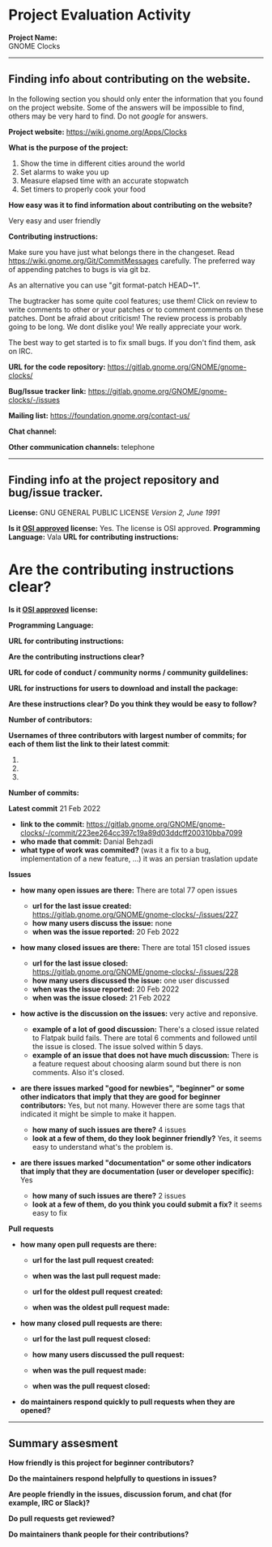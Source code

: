 # Project Evaluation Activity

**Project Name:**  
GNOME Clocks

---

## Finding info about contributing on the website.

In the following section you should only enter the information that you
found on the project website. Some of the answers will be impossible to find, others
may be very hard to find. Do not _google_ for answers.

**Project website:**
https://wiki.gnome.org/Apps/Clocks

**What is the purpose of the project:**

1. Show the time in different cities around the world
2. Set alarms to wake you up
3. Measure elapsed time with an accurate stopwatch
4. Set timers to properly cook your food

**How easy was it to find information about contributing on the website?**

Very easy and user friendly

**Contributing instructions:**

Make sure you have just what belongs there in the changeset.
Read https://wiki.gnome.org/Git/CommitMessages carefully.
The preferred way of appending patches to bugs is via git bz.

As an alternative you can use "git format-patch HEAD~1".

The bugtracker has some quite cool features; use them!
Click on review to write comments to other or your patches or to comment
comments on these patches.
Dont be afraid about criticism! The review process is probably going to be
long.
We dont dislike you! We really appreciate your work.

The best way to get started is to fix small bugs. If you don't find them, ask
on IRC.

**URL for the code repository:**
https://gitlab.gnome.org/GNOME/gnome-clocks/

**Bug/Issue tracker link:**
https://gitlab.gnome.org/GNOME/gnome-clocks/-/issues

**Mailing list:**
https://foundation.gnome.org/contact-us/

**Chat channel:**

**Other communication channels:**
telephone

---

## Finding info at the project repository and bug/issue tracker.

**License:**
GNU GENERAL PUBLIC LICENSE _Version 2, June 1991_

**Is it [OSI approved](https://opensource.org/licenses/alphabetical) license:**
Yes. The license is OSI approved.
**Programming Language:**
Vala
**URL for contributing instructions:**

# **Are the contributing instructions clear?**

**Is it [OSI approved](https://opensource.org/licenses/alphabetical) license:**

**Programming Language:**

**URL for contributing instructions:**

**Are the contributing instructions clear?**

**URL for code of conduct / community norms / community guildelines:**

**URL for instructions for users to download and install the package:**

**Are these instructions clear? Do you think they would be easy to follow?**

**Number of contributors:**

**Usernames of three contributors with largest number of commits; for
each of them list the link to their latest commit**:

1.
2.
3.

**Number of commits:**

**Latest commit**
21 Feb 2022

- **link to the commit:**
  https://gitlab.gnome.org/GNOME/gnome-clocks/-/commit/223ee264cc397c19a89d03ddcff200310bba7099
- **who made that commit:**
  Danial Behzadi
- **what type of work was commited?** (was it a fix to a bug, implementation of a new feature, ...)
  it was an persian traslation update

**Issues**

- **how many open issues are there:**
  There are total 77 open issues
  - **url for the last issue created:**
    https://gitlab.gnome.org/GNOME/gnome-clocks/-/issues/227
  - **how many users discuss the issue:**
    none
  - **when was the issue reported:**
    20 Feb 2022
- **how many closed issues are there:**
  There are total 151 closed issues
  - **url for the last issue closed:**
    https://gitlab.gnome.org/GNOME/gnome-clocks/-/issues/228
  - **how many users discussed the issue:**
    one user discussed
  - **when was the issue reported:**
    20 Feb 2022
  - **when was the issue closed:**
    21 Feb 2022
- **how active is the discussion on the issues:**
  very active and reponsive.

  - **example of a lot of good discussion:**
    There's a closed issue related to Flatpak build fails. There are total 6 comments and followed until the issue is closed. The issue solved within 5 days.
  - **example of an issue that does not have much discussion:**
    There is a feature request about choosing alarm sound but there is non comments. Also it's closed.

- **are there issues marked "good for newbies", "beginner" or some other indicators that imply that they are good for beginner contributors:**
  Yes, but not many. However there are some tags that indicated it might be simple to make it happen.
  - **how many of such issues are there?**
    4 issues
  - **look at a few of them, do they look beginner friendly?**
    Yes, it seems easy to understand what's the problem is.
- **are there issues marked "documentation" or some other indicators that imply that they are documentation (user or developer specific):**
  Yes
  - **how many of such issues are there?**
    2 issues
  - **look at a few of them, do you think you could submit a fix?**
    it seems easy to fix

**Pull requests**

- **how many open pull requests are there:**

  - **url for the last pull request created:**

  - **when was the last pull request made:**

  - **url for the oldest pull request created:**

  - **when was the oldest pull request made:**

- **how many closed pull requests are there:**

  - **url for the last pull request closed:**

  - **how many users discussed the pull request:**

  - **when was the pull request made:**

  - **when was the pull request closed:**

- **do maintainers respond quickly to pull requests when they are opened?**

---

## Summary assesment

**How friendly is this project for beginner contributors?**

**Do the maintainers respond helpfully to questions in issues?**

**Are people friendly in the issues, discussion forum, and chat (for example, IRC or Slack)?**

**Do pull requests get reviewed?**

**Do maintainers thank people for their contributions?**
